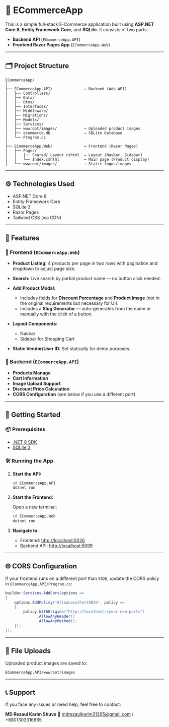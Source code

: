# 🛒 ECommerceApp

This is a simple full-stack E-Commerce application built using **ASP.NET Core 8**, **Entity Framework Core**, and **SQLite**. It consists of two parts:

* **Backend API** (`ECommerceApp.API`)
* **Frontend Razor Pages App** (`ECommerceApp.Web`)

---

## 🗂️ Project Structure

```
ECommerceApp/
│
├── ECommerceApp.API/              → Backend (Web API)
│   ├── Controllers/
│   ├── Data/
│   ├── Dtos/
│   ├── Interfaces/
│   ├── Middleware/
│   ├── Migrations/
│   ├── Models/
│   ├── Services/
│   ├── wwwroot/images/            → Uploaded product images
│   ├── ecommerce.db               → SQLite Database
│   └── Program.cs
│
├── ECommerceApp.Web/              → Frontend (Razor Pages)
│   ├── Pages/
│   │   ├── Shared/_Layout.cshtml  → Layout (Navbar, Sidebar)
│   │   └── Index.cshtml           → Main page (Product display)
│   └── wwwroot/images/            → Static logos/images
```

---

## ⚙️ Technologies Used

* ASP.NET Core 8
* Entity Framework Core
* SQLite 3
* Razor Pages
* Tailwind CSS (via CDN)

---

## 🚀 Features

### 🧩 Frontend (`ECommerceApp.Web`)

* **Product Listing:** 4 products per page in two rows with pagination and dropdown to adjust page size.
* **Search:** Live search by partial product name — no button click needed.
* **Add Product Modal:**

  * Includes fields for **Discount Percentage** and **Product Image** (not in the original requirements but necessary for UI).
  * Includes a **Slug Generator** — auto-generates from the name or manually with the click of a button.
* **Layout Components:**

  * Navbar
  * Sidebar for Shopping Cart
* **Static Vendor/User ID:** Set statically for demo purposes.

### 🔗 Backend (`ECommerceApp.API`)

* **Products Manage**
* **Cart Information**
* **Image Upload Support**
* **Discount Price Calculation**
* **CORS Configuration** (see below if you use a different port)

---

## 🏁 Getting Started

### 📦 Prerequisites

* [.NET 8 SDK](https://dotnet.microsoft.com/download/dotnet/8.0)
* [SQLite 3](https://www.sqlite.org/download.html)

### 🛠️ Running the App

1. **Start the API:**

   ```bash
   cd ECommerceApp.API
   dotnet run
   ```

2. **Start the Frontend:**

   Open a new terminal:

   ```bash
   cd ECommerceApp.Web
   dotnet run
   ```

3. **Navigate to:**

   * Frontend: [http://localhost:5026](http://localhost:5026)
   * Backend API: [http://localhost:5099](http://localhost:5099)

---

## 🌐 CORS Configuration

If your frontend runs on a different port than `5026`, update the CORS policy in `ECommerceApp.API/Program.cs`:

```csharp
builder.Services.AddCors(options =>
{
    options.AddPolicy("AllowLocalhost5026", policy =>
    {
        policy.WithOrigins("http://localhost:<your-new-port>")
              .AllowAnyHeader()
              .AllowAnyMethod();
    });
});
```

---

## 📁 File Uploads

Uploaded product images are saved to:

```
ECommerceApp.API/wwwroot/images
```

---

## 📞 Support

If you face any issues or need help, feel free to contact:

**MD Rezaul Karim Shuvo**
📧 [mdrezaulkarim31295@gmail.com](mailto:mdrezaulkarim31295@gmail.com)
📞 +8801303316865
